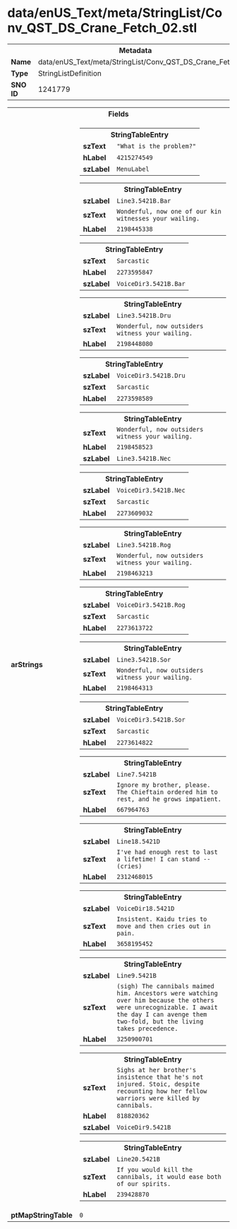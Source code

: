 <h1>data/enUS_Text/meta/StringList/Conv_QST_DS_Crane_Fetch_02.stl</h1><table><tr><th colspan="100%">Metadata</th></tr><tr><td><b>Name</b></td><td>data/enUS_Text/meta/StringList/Conv_QST_DS_Crane_Fetch_02.stl</td></tr><tr><td><b>Type</b></td><td>StringListDefinition</td></tr><tr><td><b>SNO ID</b></td><td>1241779</td></tr></table>

<table><tr><th colspan="100%">Fields</th></tr><tr><td><b>arStrings</b></td><td><table><tr><th colspan="100%">StringTableEntry</th></tr><tr><td><b>szText</b></td><td><code>"What is the problem?"</code></td></tr><tr><td><b>hLabel</b></td><td><code>4215274549</code></td></tr><tr><td><b>szLabel</b></td><td><code>MenuLabel</code></td></tr></table>


<table><tr><th colspan="100%">StringTableEntry</th></tr><tr><td><b>szLabel</b></td><td><code>Line3.5421B.Bar</code></td></tr><tr><td><b>szText</b></td><td><code>Wonderful, now one of our kin witnesses your wailing.</code></td></tr><tr><td><b>hLabel</b></td><td><code>2198445338</code></td></tr></table>


<table><tr><th colspan="100%">StringTableEntry</th></tr><tr><td><b>szText</b></td><td><code>Sarcastic</code></td></tr><tr><td><b>hLabel</b></td><td><code>2273595847</code></td></tr><tr><td><b>szLabel</b></td><td><code>VoiceDir3.5421B.Bar</code></td></tr></table>


<table><tr><th colspan="100%">StringTableEntry</th></tr><tr><td><b>szLabel</b></td><td><code>Line3.5421B.Dru</code></td></tr><tr><td><b>szText</b></td><td><code>Wonderful, now outsiders witness your wailing.</code></td></tr><tr><td><b>hLabel</b></td><td><code>2198448080</code></td></tr></table>


<table><tr><th colspan="100%">StringTableEntry</th></tr><tr><td><b>szLabel</b></td><td><code>VoiceDir3.5421B.Dru</code></td></tr><tr><td><b>szText</b></td><td><code>Sarcastic</code></td></tr><tr><td><b>hLabel</b></td><td><code>2273598589</code></td></tr></table>


<table><tr><th colspan="100%">StringTableEntry</th></tr><tr><td><b>szText</b></td><td><code>Wonderful, now outsiders witness your wailing.</code></td></tr><tr><td><b>hLabel</b></td><td><code>2198458523</code></td></tr><tr><td><b>szLabel</b></td><td><code>Line3.5421B.Nec</code></td></tr></table>


<table><tr><th colspan="100%">StringTableEntry</th></tr><tr><td><b>szLabel</b></td><td><code>VoiceDir3.5421B.Nec</code></td></tr><tr><td><b>szText</b></td><td><code>Sarcastic</code></td></tr><tr><td><b>hLabel</b></td><td><code>2273609032</code></td></tr></table>


<table><tr><th colspan="100%">StringTableEntry</th></tr><tr><td><b>szLabel</b></td><td><code>Line3.5421B.Rog</code></td></tr><tr><td><b>szText</b></td><td><code>Wonderful, now outsiders witness your wailing.</code></td></tr><tr><td><b>hLabel</b></td><td><code>2198463213</code></td></tr></table>


<table><tr><th colspan="100%">StringTableEntry</th></tr><tr><td><b>szLabel</b></td><td><code>VoiceDir3.5421B.Rog</code></td></tr><tr><td><b>szText</b></td><td><code>Sarcastic</code></td></tr><tr><td><b>hLabel</b></td><td><code>2273613722</code></td></tr></table>


<table><tr><th colspan="100%">StringTableEntry</th></tr><tr><td><b>szLabel</b></td><td><code>Line3.5421B.Sor</code></td></tr><tr><td><b>szText</b></td><td><code>Wonderful, now outsiders witness your wailing.</code></td></tr><tr><td><b>hLabel</b></td><td><code>2198464313</code></td></tr></table>


<table><tr><th colspan="100%">StringTableEntry</th></tr><tr><td><b>szLabel</b></td><td><code>VoiceDir3.5421B.Sor</code></td></tr><tr><td><b>szText</b></td><td><code>Sarcastic</code></td></tr><tr><td><b>hLabel</b></td><td><code>2273614822</code></td></tr></table>


<table><tr><th colspan="100%">StringTableEntry</th></tr><tr><td><b>szLabel</b></td><td><code>Line7.5421B</code></td></tr><tr><td><b>szText</b></td><td><code>Ignore my brother, please. The Chieftain ordered him to rest, and he grows impatient.</code></td></tr><tr><td><b>hLabel</b></td><td><code>667964763</code></td></tr></table>


<table><tr><th colspan="100%">StringTableEntry</th></tr><tr><td><b>szLabel</b></td><td><code>Line18.5421D</code></td></tr><tr><td><b>szText</b></td><td><code>I've had enough rest to last a lifetime! I can stand -- (cries)</code></td></tr><tr><td><b>hLabel</b></td><td><code>2312468015</code></td></tr></table>


<table><tr><th colspan="100%">StringTableEntry</th></tr><tr><td><b>szLabel</b></td><td><code>VoiceDir18.5421D</code></td></tr><tr><td><b>szText</b></td><td><code>Insistent. Kaidu tries to move and then cries out in pain. </code></td></tr><tr><td><b>hLabel</b></td><td><code>3658195452</code></td></tr></table>


<table><tr><th colspan="100%">StringTableEntry</th></tr><tr><td><b>szLabel</b></td><td><code>Line9.5421B</code></td></tr><tr><td><b>szText</b></td><td><code>(sigh) The cannibals maimed him. Ancestors were watching over him because the others were unrecognizable. I await the day I can avenge them two-fold, but the living takes precedence.</code></td></tr><tr><td><b>hLabel</b></td><td><code>3250900701</code></td></tr></table>


<table><tr><th colspan="100%">StringTableEntry</th></tr><tr><td><b>szText</b></td><td><code>Sighs at her brother's insistence that he's not injured. Stoic, despite recounting how her fellow warriors were killed by cannibals. </code></td></tr><tr><td><b>hLabel</b></td><td><code>818820362</code></td></tr><tr><td><b>szLabel</b></td><td><code>VoiceDir9.5421B</code></td></tr></table>


<table><tr><th colspan="100%">StringTableEntry</th></tr><tr><td><b>szLabel</b></td><td><code>Line20.5421B</code></td></tr><tr><td><b>szText</b></td><td><code>If you would kill the cannibals, it would ease both of our spirits.</code></td></tr><tr><td><b>hLabel</b></td><td><code>239428870</code></td></tr></table>


</td></tr><tr><td><b>ptMapStringTable</b></td><td><code>0</code></td></tr></table>

